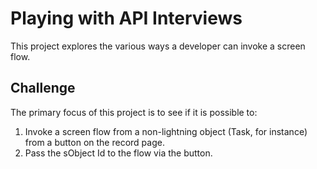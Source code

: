 # Playing with API Interviews

This project explores the various ways a developer can invoke a screen flow.

## Challenge

The primary focus of this project is to see if it is possible to:
1) Invoke a screen flow from a non-lightning object (Task, for instance) from a button on the record page.
2) Pass the sObject Id to the flow via the button.